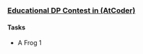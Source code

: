 ### <a href="https://atcoder.jp/contests/dp">Educational DP Contest in (AtCoder)</a>

#### Tasks

* A	Frog 1

